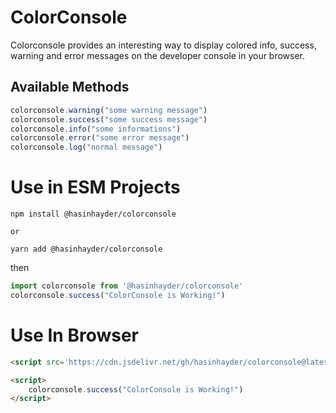 # ColorConsole

Colorconsole provides an interesting way to display colored info, success, warning and error messages on the developer console in your browser.

## Available Methods

```javascript
colorconsole.warning("some warning message")
colorconsole.success("some success message")
colorconsole.info("some informations")
colorconsole.error("some error message")
colorconsole.log("normal message")
```

# Use in ESM Projects

```shell
npm install @hasinhayder/colorconsole

or

yarn add @hasinhayder/colorconsole
```

then

```javascript
import colorconsole from '@hasinhayder/colorconsole'
colorconsole.success("ColorConsole is Working!")
```

# Use In Browser

```html
<script src='https://cdn.jsdelivr.net/gh/hasinhayder/colorconsole@latest/colorconsole.js'></script>

<script>
    colorconsole.success("ColorConsole is Working!")
</script>
```